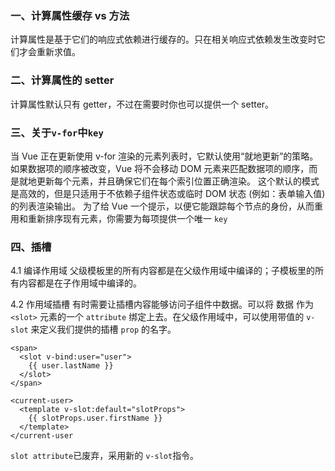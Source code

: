 ### 一、计算属性缓存 vs 方法
计算属性是基于它们的响应式依赖进行缓存的。只在相关响应式依赖发生改变时它们才会重新求值。

### 二、计算属性的 setter
计算属性默认只有 getter，不过在需要时你也可以提供一个 setter。

### 三、关于`v-for`中`key`
当 Vue 正在更新使用 v-for 渲染的元素列表时，它默认使用“就地更新”的策略。如果数据项的顺序被改变，Vue 将不会移动 DOM 元素来匹配数据项的顺序，而是就地更新每个元素，并且确保它们在每个索引位置正确渲染。
这个默认的模式是高效的，但是只适用于不依赖子组件状态或临时 DOM 状态 (例如：表单输入值) 的列表渲染输出。
为了给 Vue 一个提示，以便它能跟踪每个节点的身份，从而重用和重新排序现有元素，你需要为每项提供一个唯一 `key`

### 四、插槽
4.1 编译作用域
父级模板里的所有内容都是在父级作用域中编译的；子模板里的所有内容都是在子作用域中编译的。

4.2 作用域插槽
有时需要让插槽内容能够访问子组件中数据。可以将 数据 作为 `<slot>` 元素的一个 `attribute` 绑定上去。在父级作用域中，可以使用带值的 `v-slot` 来定义我们提供的插槽 `prop` 的名字。
```
<span>
  <slot v-bind:user="user">
    {{ user.lastName }}
  </slot>
</span>
```
```
<current-user>
  <template v-slot:default="slotProps">
    {{ slotProps.user.firstName }}
  </template>
</current-user
```

`slot attribute`已废弃，采用新的 `v-slot`指令。

























